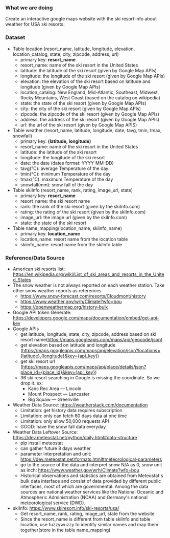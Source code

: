<h3> What we are doing </h3>

Create an interactive google maps website with the ski resort info about weather for USA ski resorts.
<h3> Dataset </h3>

* Table location (resort_name, latitude, longitude, elevation, location_catalog, state, city, zipcode, address, url)
  - primary key: <B>resort_name</B>
  - resort_name: name of the ski resort in the United States 
  - latitude: the latitude of the ski resort (given by Google Map APIs)
  - longitude: the longitude of the ski resort (given by Google Map APIs)
  - elevation: the elevation of the ski resort based on latitude and longitude (given by Google Map APIs)
  - location_catalog: New England, Mid-Atlantic, Southeast, Midwest, Rocky Mountains, West Coast (based on the catalog on wikipedia)
  - state: the state of the ski resort (given by Google Map APIs)
  - city: the city of the ski resort (given by Google Map APIs)
  - zipcode: the zipcode of the ski resort (given by Google Map APIs)
  - address: the address of the ski resort (given by Google Map APIs)
  - url: the url of the ski resort (given by Google Map APIS)
* Table weather (resort_name, latitude, longitude, date, tavg, tmin, tmax, snowfall)
  - primary key: <B>(latitude, longitude)</B>
  - resort_name: name of the ski resort in the United States 
  - latitude: the latitude of the ski resort 
  - longitude: the longitude of the ski resort 
  - date: the date (dates format: YYYY-MM-DD) 
  - tavg(°C):	average Temperature of the day
  - tmin(°C):	minimum Temperature of the day
  - tmax(°C):	maximum Temperature of the day
  - snowfall(mm): snow fall of the day
* Table skiInfo (resort_name, rank, rating, image_url, state)
  - primary key: <B>resort_name</B>
  - resort_name: the ski resort name
  - rank: the rank of the ski resort (given by the skiInfo.com)
  - rating: the rating of the ski resort (given by the skiInfo.com)
  - image_url: the image url (given by the skiInfo.com)
  - state: the state of the ski resort
* Table name_mapping(location_name, skiinfo_name)
  - primary key: <B>location_name</B>
  - location_name: resort name from the location table
  - skiinfo_name: resort name from the skiInfo table

<h3> Reference/Data Source </h3>

* American ski resorts list: https://en.wikipedia.org/wiki/List_of_ski_areas_and_resorts_in_the_United_States
* The snow weather is not always reported on each weather station. Take other snow weather reports as references
  - https://www.snow-forecast.com/resorts/Cloudmont/history
  - https://www.weather.gov/wrh/Climate?wfo=bou
  - https://openweathermap.org/history-bulk
* Google API token Generate: https://developers.google.com/maps/documentation/embed/get-api-key
* Google APIs
  - get latitude, longitude, state, city, zipcode, address based on ski resort name(https://maps.googleapis.com/maps/api/geocode/json)
  - get elevation based on latitude and longitude (https://maps.googleapis.com/maps/api/elevation/json?locations={latitude},{longitude}&key={api_key})
  - get ski resort url (https://maps.googleapis.com/maps/api/place/details/json?place_id={place_id}&key={api_key})
  - 36 ski resort searching in Google is missing the coordinate. So we drop it. ex:
    * Kanc Rec Area — Lincoln
    * Mount Prospect — Lancaster
    * Big Squaw — Greenville
* Weather Data Source: https://weatherstack.com/documentation
  - Limitation: get history data requires subscription
  - Limitation: only can fetch 60 days data at one time
  - Limitation: only allow 50,000 requests API
  - GOOD: have the snow fall data everyday
* Weather Data Leftover Source: https://dev.meteostat.net/python/daily.html#data-structure
  - pip install meteostat
  - can gather future 8 days weather
  - parameter interpretation and unit: https://dev.meteostat.net/formats.html#meteorological-parameters
  - go to the source of the data and interpret snow N/A as 0, snow unit as inch: https://www.weather.gov/wrh/Climate?wfo=bou
  - Historical observations and statistics are obtained from Meteostat's bulk data interface and consist of data provided by different public interfaces, most of which are governmental. Among the data sources are national weather services like the National Oceanic and Atmospheric Administration (NOAA) and Germany's national meteorological service (DWD).
* skiInfo: https://www.skiresort.info/ski-resorts/usa/
  - Get resort_name, rank, rating, image_url, state from the website
  - Since the resort_name is different from table skiInfo and table location, use fuzzywuzzy to identify similar names and map them together(store in the table name_mapping)

